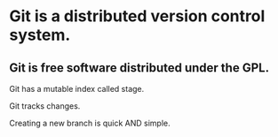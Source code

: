 # Git is a distributed version control system. #
## Git is free software distributed under the GPL. ##
Git has a mutable index called stage.

Git tracks changes.

Creating a new branch is quick AND simple.

  